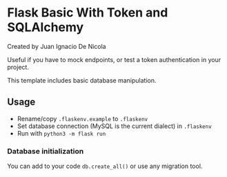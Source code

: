 # Flask Basic With Token and SQLAlchemy

Created by Juan Ignacio De Nicola

Useful if you have to mock endpoints, or test a token authentication in your project.

This template includes basic database manipulation. 

## Usage

- Rename/copy `.flaskenv.example` to `.flaskenv`
- Set database connection (MySQL is the current dialect) in `.flaskenv`
- Run with `python3 -m flask run`

### Database initialization

You can add to your code `db.create_all()` or use any migration tool.
